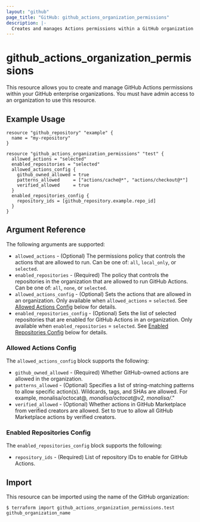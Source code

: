 ```yaml
---
layout: "github"
page_title: "GitHub: github_actions_organization_permissions"
description: |-
  Creates and manages Actions permissions within a GitHub organization
---
```


# github_actions_organization_permissions

This resource allows you to create and manage GitHub Actions permissions within your GitHub enterprise organizations.
You must have admin access to an organization to use this resource.

## Example Usage

```hcl
resource "github_repository" "example" {
  name = "my-repository"
}

resource "github_actions_organization_permissions" "test" {
  allowed_actions = "selected"
  enabled_repositories = "selected"
  allowed_actions_config {
    github_owned_allowed = true 
    patterns_allowed     = ["actions/cache@*", "actions/checkout@*"]
    verified_allowed     = true
  }
  enabled_repositories_config {
    repository_ids = [github_repository.example.repo_id]
  }
}
```

## Argument Reference

The following arguments are supported:

* `allowed_actions`             - (Optional) The permissions policy that controls the actions that are allowed to run. Can be one of: `all`, `local_only`, or `selected`.
* `enabled_repositories`        - (Required) The policy that controls the repositories in the organization that are allowed to run GitHub Actions. Can be one of: `all`, `none`, or `selected`.
* `allowed_actions_config`      - (Optional) Sets the actions that are allowed in an organization. Only available when `allowed_actions` = `selected`. See [Allowed Actions Config](#allowed-actions-config) below for details.
* `enabled_repositories_config` - (Optional) Sets the list of selected repositories that are enabled for GitHub Actions in an organization. Only available when `enabled_repositories` = `selected`. See [Enabled Repositories Config](#enabled-repositories-config) below for details.

### Allowed Actions Config

The `allowed_actions_config` block supports the following:

* `github_owned_allowed` - (Required) Whether GitHub-owned actions are allowed in the organization.
* `patterns_allowed` - (Optional) Specifies a list of string-matching patterns to allow specific action(s). Wildcards, tags, and SHAs are allowed. For example, monalisa/octocat@*, monalisa/octocat@v2, monalisa/*."
* `verified_allowed` - (Optional) Whether actions in GitHub Marketplace from verified creators are allowed. Set to true to allow all GitHub Marketplace actions by verified creators.

### Enabled Repositories Config

The `enabled_repositories_config` block supports the following:

* `repository_ids` - (Required) List of repository IDs to enable for GitHub Actions.

## Import

This resource can be imported using the name of the GitHub organization:

```
$ terraform import github_actions_organization_permissions.test github_organization_name
```
